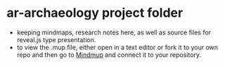 # ar-archaeology project folder

+ keeping mindmaps, research notes here, as well as source files for reveal.js type presentation.
+ to view the .mup file, either open in a text editor or fork it to your own repo and then go to [Mindmup](https://www.mindmup.com/) and connect it to your repository.
